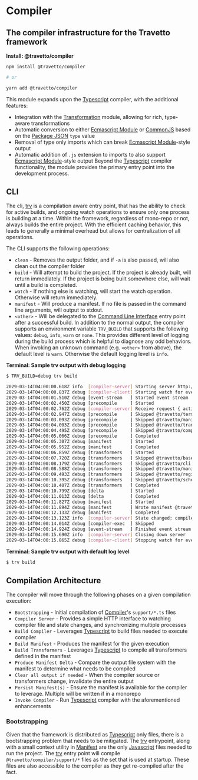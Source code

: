 <!-- This file was generated by @travetto/doc and should not be modified directly -->
<!-- Please modify https://github.com/travetto/travetto/tree/main/module/compiler/DOC.tsx and execute "npx trv doc" to rebuild -->
# Compiler

## The compiler infrastructure for the Travetto framework

**Install: @travetto/compiler**
```bash
npm install @travetto/compiler

# or

yarn add @travetto/compiler
```

This module expands upon the [Typescript](https://typescriptlang.org) compiler, with the additional features:
   *  Integration with the [Transformation](https://github.com/travetto/travetto/tree/main/module/transformer#readme "Functionality for AST transformations, with transformer registration, and general utils") module, allowing for rich, type-aware transformations
   *  Automatic conversion to either [Ecmascript Module](https://nodejs.org/api/esm.html) or [CommonJS](https://nodejs.org/api/modules.html) based on the [Package JSON](https://docs.npmjs.com/cli/v9/configuring-npm/package-json) `type` value
   *  Removal of type only imports which can break [Ecmascript Module](https://nodejs.org/api/esm.html)-style output
   *  Automatic addition of `.js` extension to imports to also support  [Ecmascript Module](https://nodejs.org/api/esm.html)-style output
Beyond the [Typescript](https://typescriptlang.org) compiler functionality, the module provides the primary entry point into the development process.

## CLI
The cli, [trv](https://github.com/travetto/travetto/tree/main/module/compiler/bin/trv.js#L60) is a compilation aware entry point, that has the ability to check for active builds, and ongoing watch operations to ensure only one process is building at a time.  Within the framework, regardless of mono-repo or not, always builds the entire project.  With the efficient caching behavior, this leads to generally a minimal overhead but allows for centralization of all operations. 

The CLI supports the following operations:
   *  `clean` - Removes the output folder, and if `-a` is also passed, will also clean out the compiler folder
   *  `build` - Will attempt to build the project.  If the project is already built, will return immediately.  If the project is being built somewhere else, will wait until a build is completed.
   *  `watch` - If nothing else is watching, will start the watch operation.  Otherwise will return immediately.
   *  `manifest` - Will produce a manifest. If no file is passed in the command line arguments, will output to stdout.
   *  `<other>` - Will be delegated to the [Command Line Interface](https://github.com/travetto/travetto/tree/main/module/cli#readme "CLI infrastructure for Travetto framework") entry point after a successful build.
In addition to the normal output, the compiler supports an environment variable `TRV_BUILD` that supports the following values: `debug`, `info`, `warn` or `none`.  This provides different level of logging during the build process which is helpful to diagnose any odd behaviors.  When invoking an unknown command (e.g. `<other>` from above), the default level is `warn`.  Otherwise the default logging level is `info`.

**Terminal: Sample trv output with debug logging**
```bash
$ TRV_BUILD=debug trv build

2029-03-14T04:00:00.618Z info  [compiler-server] Starting server http://127.0.0.1:43392
2029-03-14T04:00:00.837Z debug [compiler-client] Starting watch for events of type "log"
2029-03-14T04:00:01.510Z debug [event-stream   ] Started event stream
2029-03-14T04:00:02.450Z debug [precompile     ] Started
2029-03-14T04:00:02.762Z debug [compiler-server] Receive request { action: 'event', subAction: 'log' }
2029-03-14T04:00:02.947Z debug [precompile     ] Skipped @travetto/terminal
2029-03-14T04:00:03.093Z debug [precompile     ] Skipped @travetto/manifest
2029-03-14T04:00:04.003Z debug [precompile     ] Skipped @travetto/transformer
2029-03-14T04:00:04.495Z debug [precompile     ] Skipped @travetto/compiler
2029-03-14T04:00:05.066Z debug [precompile     ] Completed
2029-03-14T04:00:05.307Z debug [manifest       ] Started
2029-03-14T04:00:05.952Z debug [manifest       ] Completed
2029-03-14T04:00:06.859Z debug [transformers   ] Started
2029-03-14T04:00:07.720Z debug [transformers   ] Skipped @travetto/base
2029-03-14T04:00:08.179Z debug [transformers   ] Skipped @travetto/cli
2029-03-14T04:00:08.588Z debug [transformers   ] Skipped @travetto/manifest
2029-03-14T04:00:09.493Z debug [transformers   ] Skipped @travetto/registry
2029-03-14T04:00:10.395Z debug [transformers   ] Skipped @travetto/schema
2029-03-14T04:00:10.407Z debug [transformers   ] Completed
2029-03-14T04:00:10.799Z debug [delta          ] Started
2029-03-14T04:00:11.013Z debug [delta          ] Completed
2029-03-14T04:00:11.827Z debug [manifest       ] Started
2029-03-14T04:00:11.894Z debug [manifest       ] Wrote manifest @travetto-doc/compiler
2029-03-14T04:00:12.133Z debug [manifest       ] Completed
2029-03-14T04:00:13.123Z info  [compiler-server] State changed: compile-end
2029-03-14T04:00:14.014Z debug [compiler-exec  ] Skipped
2029-03-14T04:00:14.924Z debug [event-stream   ] Finished event stream
2029-03-14T04:00:15.690Z info  [compiler-server] Closing down server
2029-03-14T04:00:15.865Z debug [compiler-client] Stopping watch for events of type "log"
```

**Terminal: Sample trv output with default log level**
```bash
$ trv build
```

## Compilation Architecture
The compiler will move through the following phases on a given compilation execution:
   *  `Bootstrapping` - Initial compilation of [Compiler](https://github.com/travetto/travetto/tree/main/module/compiler#readme "The compiler infrastructure for the Travetto framework")'s `support/*.ts` files
   *  `Compiler Server` - Provides a simple HTTP interface to watching compiler file and state changes, and synchronizing multiple processes
   *  `Build Compiler` - Leverages [Typescript](https://typescriptlang.org) to build files needed to execute compiler
   *  `Build Manifest` - Produces the manifest for the given execution
   *  `Build Transformers` - Leverages [Typescript](https://typescriptlang.org) to compile all transformers defined in the manifest
   *  `Produce Manifest Delta` - Compare the output file system with the manifest to determine what needs to be compiled
   *  `Clear all output if needed` - When the compiler source or transformers change, invalidate the entire output
   *  `Persist Manifest(s)` - Ensure the manifest is available for the compiler to leverage. Multiple will be written if in a monorepo
   *  `Invoke Compiler` - Run [Typescript](https://typescriptlang.org) compiler with the aforementioned enhancements

### Bootstrapping
Given that the framework is distributed as [Typescript](https://typescriptlang.org) only files, there is a bootstrapping problem that needs to be mitigated.  The [trv](https://github.com/travetto/travetto/tree/main/module/compiler/bin/trv.js#L60) entrypoint, along with a small context utility in [Manifest](https://github.com/travetto/travetto/tree/main/module/manifest#readme "Support for project indexing, manifesting, along with file watching") are the only [Javascript](https://developer.mozilla.org/en-US/docs/Web/JavaScript) files needed to run the project.  The [trv](https://github.com/travetto/travetto/tree/main/module/compiler/bin/trv.js#L60) entry point will compile `@travetto/compiler/support/*` files as the set that is used at startup.  These files are also accessible to the compiler as they get re-compiled after the fact.
